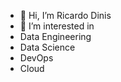 - 👋 Hi, I’m Ricardo Dinis
- 👀 I’m interested in
 - Data Engineering
 - Data Science
 - DevOps
 - Cloud

<!---
rjdinis-nos/rjdinis-nos is a ✨ special ✨ repository because its `README.md` (this file) appears on your GitHub profile.
You can click the Preview link to take a look at your changes.
--->
